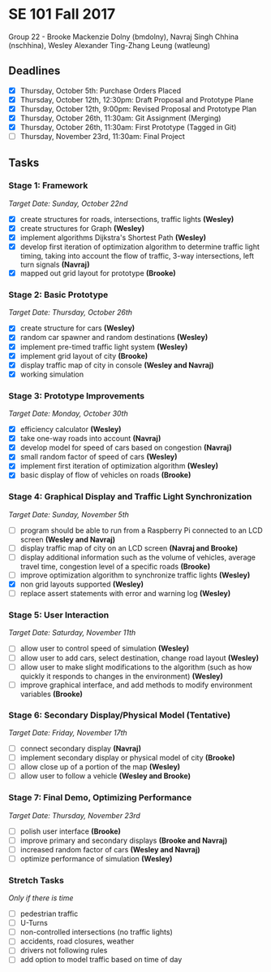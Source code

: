 # SE 101 Fall 2017
Group 22 - Brooke Mackenzie Dolny (bmdolny), Navraj Singh Chhina (nschhina), Wesley Alexander Ting-Zhang Leung (watleung)

## Deadlines
- [x] Thursday, October 5th: Purchase Orders Placed
- [x] Thursday, October 12th, 12:30pm: Draft Proposal and Prototype Plane
- [x] Thursday, October 12th, 9:00pm: Revised Proposal and Prototype Plan
- [x] Thursday, October 26th, 11:30am: Git Assignment (Merging)
- [x] Thursday, October 26th, 11:30am: First Prototype (Tagged in Git)
- [ ] Thursday, November 23rd, 11:30am: Final Project

## Tasks
### Stage 1: Framework
*Target Date: Sunday, October 22nd*
- [x] create structures for roads, intersections, traffic lights **(Wesley)**
- [x] create structures for Graph **(Wesley)**
- [x] implement algorithms Dijkstra's Shortest Path **(Wesley)**
- [x] develop first iteration of optimization algorithm to determine traffic light timing, taking into account the flow of traffic, 3-way intersections, left turn signals **(Navraj)**
- [x] mapped out grid layout for prototype **(Brooke)**

### Stage 2: Basic Prototype
*Target Date: Thursday, October 26th*
- [x] create structure for cars **(Wesley)**
- [x] random car spawner and random destinations **(Wesley)**
- [x] implement pre-timed traffic light system **(Wesley)**
- [x] implement grid layout of city **(Brooke)**
- [x] display traffic map of city in console **(Wesley and Navraj)**
- [x] working simulation

### Stage 3: Prototype Improvements
*Target Date: Monday, October 30th*
- [x] efficiency calculator **(Wesley)**
- [x] take one-way roads into account **(Navraj)**
- [x] develop model for speed of cars based on congestion **(Navraj)**
- [x] small random factor of speed of cars **(Wesley)**
- [x] implement first iteration of optimization algorithm **(Wesley)**
- [x] basic display of flow of vehicles on roads **(Brooke)**

### Stage 4: Graphical Display and Traffic Light Synchronization
*Target Date: Sunday, November 5th*
- [ ] program should be able to run from a Raspberry Pi connected to an LCD screen **(Wesley and Navraj)**
- [ ] display traffic map of city on an LCD screen **(Navraj and Brooke)**
- [ ] display additional information such as the volume of vehicles, average travel time, congestion level of a specific roads **(Brooke)**
- [ ] improve optimization algorithm to synchronize traffic lights **(Wesley)**
- [x] non grid layouts supported **(Wesley)**
- [ ] replace assert statements with error and warning log **(Wesley)**

### Stage 5: User Interaction
*Target Date: Saturday, November 11th*
- [ ] allow user to control speed of simulation **(Wesley)**
- [ ] allow user to add cars, select destination, change road layout **(Wesley)**
- [ ] allow user to make slight modifications to the algorithm (such as how quickly it responds to changes in the environment) **(Wesley)**
- [ ] improve graphical interface, and add methods to modify environment variables **(Brooke)**

### Stage 6: Secondary Display/Physical Model (Tentative)
*Target Date: Friday, November 17th*
- [ ] connect secondary display **(Navraj)**
- [ ] implement secondary display or physical model of city **(Brooke)**
- [ ] allow close up of a portion of the map **(Wesley)**
- [ ] allow user to follow a vehicle **(Wesley and Brooke)**

### Stage 7: Final Demo, Optimizing Performance
*Target Date: Thursday, November 23rd*
- [ ] polish user interface **(Brooke)**
- [ ] improve primary and secondary displays **(Brooke and Navraj)**
- [ ] increased random factor of cars **(Wesley and Navraj)**
- [ ] optimize performance of simulation **(Wesley)**

### Stretch Tasks
*Only if there is time*
- [ ] pedestrian traffic
- [ ] U-Turns
- [ ] non-controlled intersections (no traffic lights)
- [ ] accidents, road closures, weather
- [ ] drivers not following rules
- [ ] add option to model traffic based on time of day
